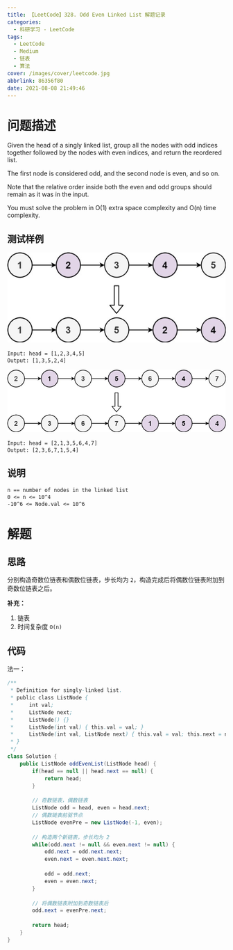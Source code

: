 ```yaml
---
title: 【LeetCode】328. Odd Even Linked List 解题记录
categories:
  - 科研学习 - LeetCode
tags:
  - LeetCode
  - Medium
  - 链表
  - 算法
cover: /images/cover/leetcode.jpg
abbrlink: 86356f80
date: 2021-08-08 21:49:46
---
```


# 问题描述

Given the head of a singly linked list, group all the nodes with odd indices together followed by the nodes with even indices, and return the reordered list.

The first node is considered odd, and the second node is even, and so on.

Note that the relative order inside both the even and odd groups should remain as it was in the input.

You must solve the problem in O(1) extra space complexity and O(n) time complexity.

## 测试样例

![](/images/【LeetCode】328-Odd-Even-Linked-List-解题记录/2021-08-08-21-51-45.png)

```
Input: head = [1,2,3,4,5]
Output: [1,3,5,2,4]
```

![](/images/【LeetCode】328-Odd-Even-Linked-List-解题记录/2021-08-08-21-52-08.png)

```
Input: head = [2,1,3,5,6,4,7]
Output: [2,3,6,7,1,5,4]
```

## 说明

```
n == number of nodes in the linked list
0 <= n <= 10^4
-10^6 <= Node.val <= 10^6
```

# 解题

## 思路

分别构造奇数位链表和偶数位链表，步长均为 `2`，构造完成后将偶数位链表附加到奇数位链表之后。

**补充：**

1. 链表
1. 时间复杂度 `O(n)`

## 代码

法一：
```java
/**
 * Definition for singly-linked list.
 * public class ListNode {
 *     int val;
 *     ListNode next;
 *     ListNode() {}
 *     ListNode(int val) { this.val = val; }
 *     ListNode(int val, ListNode next) { this.val = val; this.next = next; }
 * }
 */
class Solution {
    public ListNode oddEvenList(ListNode head) {
        if(head == null || head.next == null) {
            return head;
        }
        
        // 奇数链表，偶数链表
        ListNode odd = head, even = head.next;
        // 偶数链表前驱节点
        ListNode evenPre = new ListNode(-1, even);
        
        // 构造两个新链表，步长均为 2
        while(odd.next != null && even.next != null) {
            odd.next = odd.next.next;
            even.next = even.next.next;
            
            odd = odd.next;
            even = even.next;
        }
        
        // 将偶数链表附加到奇数链表后
        odd.next = evenPre.next;
        
        return head;
    }
}
```
